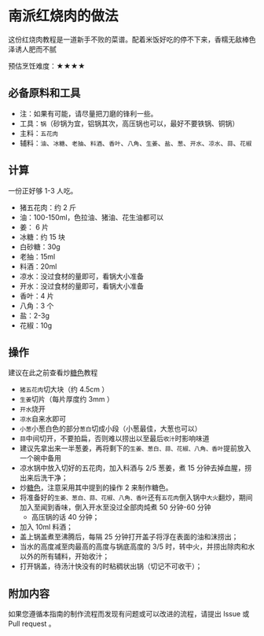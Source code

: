 # 南派红烧肉的做法

这份红烧肉教程是一道新手不败的菜谱。配着米饭好吃的停不下来，香糯无敌棒色泽诱人肥而不腻

预估烹饪难度：★★★★

## 必备原料和工具

* 注：如果有可能，请尽量把刀磨的锋利一些。
* 工具：`锅`（砂锅为宜，铝锅其次，高压锅也可以，最好不要铁锅、铜锅）
* 主料：`五花肉`
* 辅料：`油`、`冰糖`、`老抽`、`料酒`、`香叶`、`八角`、`生姜`、`盐`、`葱`、`开水`、`凉水`、`蒜`、`花椒`

## 计算

一份正好够 1-3 人吃。

- 猪五花肉：约 2 斤
- 油：100-150ml，色拉油、猪油、花生油都可以
- 姜： 6 片
- 冰糖：约 15 块
- 白砂糖：30g
- 老抽：15ml
- 料酒：20ml
- 凉水：没过食材的量即可，看锅大小准备
- 开水：没过食材的量即可，看锅大小准备
- 香叶：4 片
- 八角：3 个
- 盐：2-3g
- 花椒：10g

## 操作

建议在此之前查看炒[糖色](./../../condiment/简易版炒糖色.md)教程

- `猪五花肉`切大块（约 4.5cm ）
- `生姜`切片（每片厚度约 3mm ）
- `开水`烧开
- `凉水`自来水即可
- `小葱`小葱白色的部分`葱白`切成小段（小葱最佳，大葱也可以）
- `蒜`中间切开，不要拍扁，否则难以捞出以至最后`收汁`时影响味道
- 建议先拿出来一半葱姜，再将剩下的`生姜、葱白、蒜、花椒、八角、香叶`提前放入一个碗中备用
- 凉水锅中放入切好的五花肉，加入料酒与 2/5 葱姜，煮 15 分钟去掉血腥，捞出来后洗干净；
- 炒[糖色](./../../condiment/简易版炒糖色.md)，注意采用其中提到的操作 2 来制作糖色。
- 将准备好的`生姜、葱白、蒜、花椒、八角、香叶`还有`五花肉`倒入锅中`大火`翻炒，期间加入至闻到香味，倒入开水至没过全部肉炖煮 50 分钟-60 分钟
  - 高压锅的话 40 分钟；
- 加入 10ml 料酒；
- 盖上锅盖煮至沸腾后，每隔 25 分钟打开盖子将浮在表面的油和沫捞出；
- 当水的高度减至肉最高的高度与锅底高度的 3/5 时，转中火，并捞出除肉和水以外的所有辅料，开始收汁；
- 打开锅盖，待汤汁快没有的时粘稠状出锅（切记不可收干）；

## 附加内容

如果您遵循本指南的制作流程而发现有问题或可以改进的流程，请提出 Issue 或 Pull request 。
